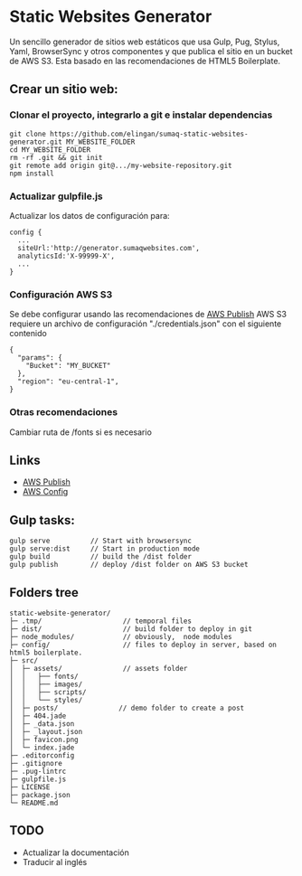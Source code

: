 # Static Websites Generator

Un sencillo generador de sitios web estáticos que usa Gulp, Pug, Stylus, Yaml, BrowserSync y otros componentes y que publica el sitio en un bucket de AWS S3.
Esta basado en las recomendaciones de HTML5 Boilerplate.


## Crear un sitio web: ##

### Clonar el proyecto, integrarlo a git e instalar dependencias
```  
git clone https://github.com/elingan/sumaq-static-websites-generator.git MY_WEBSITE_FOLDER
cd MY_WEBSITE_FOLDER
rm -rf .git && git init
git remote add origin git@.../my-website-repository.git
npm install
```

### Actualizar gulpfile.js  
Actualizar los datos de configuración para:
```
config {
  ...
  siteUrl:'http://generator.sumaqwebsites.com',
  analyticsId:'X-99999-X',
  ...
}
```

### Configuración AWS S3
Se debe configurar usando las recomendaciones de [AWS Publish](https://github.com/pgherveou/gulp-awspublish)
AWS S3 requiere un archivo de configuración "./credentials.json" con el siguiente contenido
```
{
  "params": {
    "Bucket": "MY_BUCKET"
  },
  "region": "eu-central-1",
}
```

### Otras recomendaciones
Cambiar ruta de /fonts si es necesario



## Links

- [AWS Publish](https://github.com/pgherveou/gulp-awspublish)
- [AWS Config](http://docs.aws.amazon.com/AWSJavaScriptSDK/guide/node-configuring.html)


## Gulp tasks: ##

```  
gulp serve          // Start with browsersync
gulp serve:dist     // Start in production mode
gulp build          // build the /dist folder
gulp publish        // deploy /dist folder on AWS S3 bucket    
```  


## Folders tree ##

```
static-website-generator/
├─ .tmp/                    // temporal files
├─ dist/                    // build folder to deploy in git
├─ node_modules/            // obviously,  node modules
├─ config/                  // files to deploy in server, based on html5 boilerplate.
├─ src/
│  ├─ assets/               // assets folder
│  │   ├── fonts/
│  │   ├── images/
│  │   ├── scripts/
│  │   └── styles/
│  ├─ posts/               // demo folder to create a post
│  ├─ 404.jade
│  ├─ _data.json
│  ├─ _layout.json
│  ├─ favicon.png
│  └─ index.jade
├─ .editorconfig
├─ .gitignore
├─ .pug-lintrc
├─ gulpfile.js
├─ LICENSE
├─ package.json
└─ README.md     
```    

## TODO

- Actualizar la documentación
- Traducir al inglés
